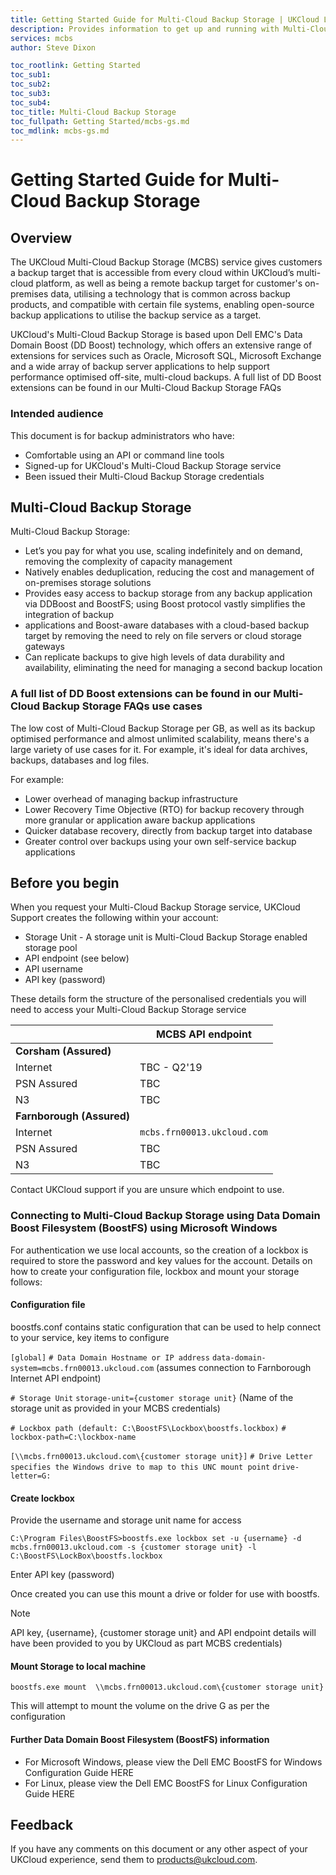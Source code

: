 ```yaml
---
title: Getting Started Guide for Multi-Cloud Backup Storage | UKCloud Ltd
description: Provides information to get up and running with Multi-Cloud Backup Storage
services: mcbs
author: Steve Dixon

toc_rootlink: Getting Started
toc_sub1:
toc_sub2:
toc_sub3:
toc_sub4:
toc_title: Multi-Cloud Backup Storage
toc_fullpath: Getting Started/mcbs-gs.md
toc_mdlink: mcbs-gs.md
---
```


# Getting Started Guide for Multi-Cloud Backup Storage

## Overview

The UKCloud Multi-Cloud Backup Storage (MCBS) service gives customers a backup target that is accessible from every cloud within UKCloud’s multi-cloud platform, as well as being a remote backup target for customer's on-premises data, utilising a technology that is common across backup products, and compatible with certain file systems, enabling open-source backup applications to utilise the backup service as a target.

UKCloud's Multi-Cloud Backup Storage is based upon Dell EMC's Data Domain Boost (DD Boost) technology, which offers an extensive range of extensions for services such as Oracle, Microsoft SQL, Microsoft Exchange and a wide array of backup server applications to help support performance optimised off-site, multi-cloud backups. A full list of DD Boost extensions can be found in our Multi-Cloud Backup Storage FAQs

### Intended audience

This document is for backup administrators who have:

- Comfortable using an API or command line tools
- Signed-up for UKCloud's Multi-Cloud Backup Storage service
- Been issued their Multi-Cloud Backup Storage credentials

## Multi-Cloud Backup Storage

Multi-Cloud Backup Storage:

- Let’s you pay for what you use, scaling indefinitely and on demand, removing the complexity of capacity management
- Natively enables deduplication, reducing the cost and management of on-premises storage solutions
- Provides easy access to backup storage from any backup application via DDBoost and BoostFS; using Boost protocol vastly simplifies the integration of backup
- applications and Boost-aware databases with a cloud-based backup target by removing the need to rely on file servers or cloud storage gateways
- Can replicate backups to give high levels of data durability and availability, eliminating the need for managing a second backup location

### A full list of DD Boost extensions can be found in our Multi-Cloud Backup Storage FAQs use cases

The low cost of Multi-Cloud Backup Storage per GB, as well as its backup optimised performance and almost unlimited scalability, means there\'s a large variety of use cases for it. For example, it\'s ideal for data archives, backups, databases and log files.

For example:

- Lower overhead of managing backup infrastructure
- Lower Recovery Time Objective (RTO) for backup recovery through more granular or application aware backup applications
- Quicker database recovery, directly from backup target into database
- Greater control over backups using your own self-service backup applications

## Before you begin

When you request your Multi-Cloud Backup Storage service, UKCloud Support creates the following within your account:

- Storage Unit - A storage unit is Multi-Cloud Backup Storage enabled storage pool
- API endpoint (see below)
- API username
- API key (password)

These details form the structure of the personalised credentials you will need to access your Multi-Cloud Backup Storage service

&nbsp;| MCBS API endpoint |
------|-----------------|
**Corsham (Assured)** | |
Internet | TBC - Q2'19 |
PSN Assured | TBC | 
N3 | TBC | 
**Farnborough (Assured)** | |
Internet | `mcbs.frn00013.ukcloud.com` | 
PSN Assured | TBC | 
N3 | TBC | 

Contact UKCloud support if you are unsure which endpoint to use.

### Connecting to Multi-Cloud Backup Storage using Data Domain Boost Filesystem (BoostFS) using Microsoft Windows

For authentication we use local accounts, so the creation of a lockbox is required to store the password and key values for the account. Details on how to create your configuration file, lockbox and mount your storage follows:

#### Configuration file
boostfs.conf contains static configuration that can be used to help connect to your service, key items to configure

`[global]`
`# Data Domain Hostname or IP address`
`data-domain-system=mcbs.frn00013.ukcloud.com` (assumes connection to Farnborough Internet API endpoint)

`# Storage Unit`
`storage-unit={customer storage unit}` (Name of the storage unit as provided in your MCBS credentials)

`# Lockbox path (default: C:\BoostFS\Lockbox\boostfs.lockbox)`
`# lockbox-path=C:\lockbox-name`

`[\\mcbs.frn00013.ukcloud.com\{customer storage unit}]`
`# Drive Letter specifies the Windows drive to map to this UNC mount point`
`drive-letter=G:`

#### Create lockbox
Provide the username and storage unit name for access

`C:\Program Files\BoostFS>boostfs.exe lockbox set -u {username} -d mcbs.frn00013.ukcloud.com -s {customer storage unit} -l C:\BoostFS\LockBox\boostfs.lockbox`

Enter API key (password)

Once created you can use this mount a drive or folder for use with boostfs.

> [!NOTE]
> API key, {username}, {customer storage unit} and API endpoint details will have been provided to you by UKCloud as part MCBS credentials)

#### Mount Storage to local machine
`boostfs.exe mount  \\mcbs.frn00013.ukcloud.com\{customer storage unit}`

This will attempt to mount the volume on the drive G as per the configuration

#### Further Data Domain Boost Filesystem (BoostFS) information

 - For Microsoft Windows, please view the Dell EMC BoostFS for Windows Configuration Guide HERE
 - For Linux, please view the Dell EMC BoostFS for Linux Configuration Guide HERE

## Feedback 

If you have any comments on this document or any other aspect of your UKCloud experience, send them to <products@ukcloud.com>.